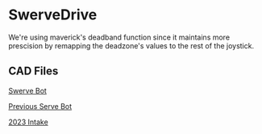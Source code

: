 # SwerveDrive
We're using maverick's deadband function since it maintains more prescision by remapping the deadzone's values to the rest of the joystick.
## CAD Files
[Swerve Bot](https://firstfrc.blob.core.windows.net/frc2024/Manual/TeamUpdates/TeamUpdate00.pdf)

[Previous Serve Bot](https://cad.onshape.com/documents/b6c66ec0411296e28951095a/w/f659ac6c133fe4fba49924d5/e/4dc64ce8c04c226573f7dff3)

[2023 Intake](https://cad.onshape.com/documents/ca92c14165724cbc700783b7/w/66478477452695de42cca9b3/e/e7e0d228b84e5b1bc965b68e)
